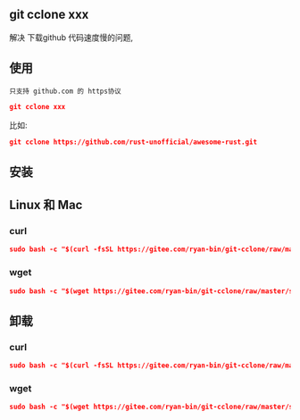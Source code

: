 ## git cclone xxx

解决 下载github 代码速度慢的问题,


## 使用

`只支持 github.com 的 https协议`

```json
git cclone xxx
```

比如:

```json
git cclone https://github.com/rust-unofficial/awesome-rust.git
```


## 安装


## Linux 和 Mac


### curl 
```json
sudo bash -c "$(curl -fsSL https://gitee.com/ryan-bin/git-cclone/raw/master/script/install.sh)"
```


### wget 

```json
sudo bash -c "$(wget https://gitee.com/ryan-bin/git-cclone/raw/master/script/install.sh -O -)"
```

## 卸载

### curl 
```json
sudo bash -c "$(curl -fsSL https://gitee.com/ryan-bin/git-cclone/raw/master/script/uninstall.sh)"
```


### wget 

```json
sudo bash -c "$(wget https://gitee.com/ryan-bin/git-cclone/raw/master/script/uninstall.sh -O -)"
```